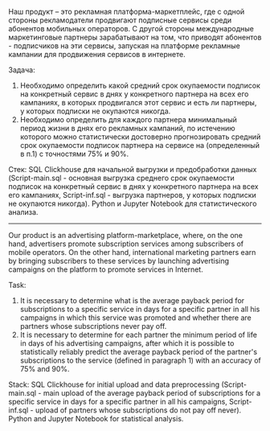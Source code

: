 Наш продукт – это рекламная платформа-маркетплейс, где с одной стороны рекламодатели продвигают подписные сервисы среди абонентов мобильных операторов. C другой стороны международные маркетинговые партнеры зарабатывают на том, что приводят абонентов - подписчиков на эти сервисы, запуская на платформе рекламные кампании для продвижения сервисов в интернете.

Задача:
1) Необходимо определить какой средний срок окупаемости подписок на конкретный сервис в днях у конкретного партнера на всех его кампаниях, в которых продвигался этот сервис и есть ли партнеры, у которых подписки не окупаются никогда.
2) Необходимо определить для каждого партнера минимальный период жизни в днях его рекламных кампаний, по истечению которого можно статистически достоверно прогнозировать средний срок окупаемости подписок партнера на сервисе на (определенный в п.1) с точностями 75% и 90%.

Стек: SQL Clickhouse для начальной выгрузки и предобработки данных (Script-main.sql - основная выгрузка  среднего срок окупаемости подписок на конкретный сервис в днях у конкретного партнера на всех его кампаниях, Script-inf.sql - выгрузка партнеров, у которых подписки не окупаются никогда). 
Python и Jupyter Notebook для статистического анализа.

___________________________________________________________________________________________________________________________________________________________________

Our product is an advertising platform-marketplace, where, on the one hand, advertisers promote subscription services among subscribers of mobile operators. On the other hand, international marketing partners earn by bringing subscribers to these services by launching advertising campaigns on the platform to promote services in Internet.

Task:
1) It is necessary to determine what is the average payback period for subscriptions to a specific service in days for a specific partner in all his campaigns in which this service was promoted and whether there are partners whose subscriptions never pay off.
2) It is necessary to determine for each partner the minimum period of life in days of his advertising campaigns, after which it is possible to statistically reliably predict the average payback period of the partner's subscriptions to the service (defined in paragraph 1) with an accuracy of 75% and 90%.

Stack: SQL Clickhouse for initial upload and data preprocessing (Script-main.sql - main upload of the average payback period of subscriptions for a specific service in days for a specific partner in all his campaigns, Script-inf.sql - upload of partners whose subscriptions do not pay off never).
Python and Jupyter Notebook for statistical analysis.

